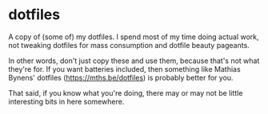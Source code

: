 # dotfiles

A copy of (some of)  my dotfiles. I spend most of my time doing actual work, not tweaking dotfiles for mass consumption and dotfile beauty pageants.

In other words, don't just copy these and use them, because that's not what they're for. If you want batteries included, then something like Mathias Bynens' dotfiles (https://mths.be/dotfiles) is probably better for you. 

That said, if you know what you're doing, there may or may not be little interesting bits in here somewhere.
